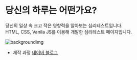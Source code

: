 # 당신의 하루는 어떤가요?
 당신의 일상 속 크고 작은 영향력을 알아보는 심리테스트입니다. <br>
HTML, CSS, Vanila JS를 이용해 개발한 심리테스트 페이지입니다. <br>

![backgroundimg](camerart/img/result1.jpg)


- 제작 과정
[네이버 블로그](https://blog.naver.com/sinabero254/222234129884)
